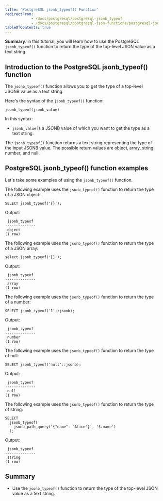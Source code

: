 ```yaml
---
title: 'PostgreSQL jsonb_typeof() Function'
redirectFrom:
            - /docs/postgresql/postgresql-jsonb_typeof 
            - /docs/postgresql/postgresql-json-functions/postgresql-jsonb_typeof/
tableOfContents: true
---
```



**Summary**: in this tutorial, you will learn how to use the PostgreSQL `jsonb_typeof()` function to return the type of the top-level JSON value as a text string.





## Introduction to the PostgreSQL jsonb_typeof() function





The `jsonb_typeof()` function allows you to get the type of a top-level JSONB value as a text string.





Here's the syntax of the `jsonb_typeof()` function:





```
jsonb_typeof(jsonb_value)
```





In this syntax:





- `jsonb_value` is a JSONB value of which you want to get the type as a text string.





The `jsonb_typeof()` function returns a text string representing the type of the input JSONB value. The possible return values are object, array, string, number, and null.





## PostgreSQL jsonb_typeof() function examples





Let's take some examples of using the `jsonb_typeof()` function.





The following example uses the `jsonb_typeof()` function to return the type of a JSON object:





```
SELECT jsonb_typeof('{}');
```





Output:





```
 jsonb_typeof
--------------
 object
(1 row)
```





The following example uses the `jsonb_typeof()` function to return the type of a JSON array:





```
select jsonb_typeof('[]');
```





Output:





```
 jsonb_typeof
--------------
 array
(1 row)
```





The following example uses the `jsonb_typeof()` function to return the type of a number:





```
SELECT jsonb_typeof('1'::jsonb);
```





Output:





```
 jsonb_typeof
--------------
 number
(1 row)
```





The following example uses the `jsonb_typeof()` function to return the type of null:





```
SELECT jsonb_typeof('null'::jsonb);
```





Output:





```
 jsonb_typeof
--------------
 null
(1 row)
```





The following example uses the `jsonb_typeof()` function to return the type of string:





```
SELECT
  jsonb_typeof(
    jsonb_path_query('{"name": "Alice"}', '$.name')
  );
```





Output:





```
 jsonb_typeof
--------------
 string
(1 row)
```





## Summary





- Use the `jsonb_typeof()` function to return the type of the top-level JSON value as a text string.


